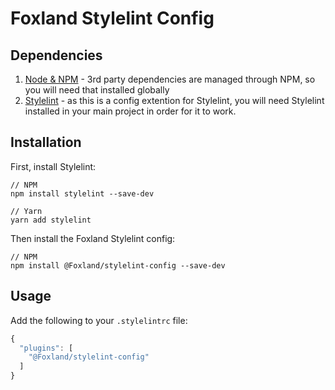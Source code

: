 # Foxland Stylelint Config

## Dependencies

1. [Node & NPM](https://www.npmjs.com/get-npm) - 3rd party dependencies are managed through NPM, so you will need that installed globally
2. [Stylelint](https://stylelint.io/) - as this is a config extention for Stylelint, you will need Stylelint installed in your main project in order for it to work.

## Installation

First, install Stylelint:
```
// NPM
npm install stylelint --save-dev

// Yarn
yarn add stylelint
```

Then install the Foxland Stylelint config:
```
// NPM
npm install @Foxland/stylelint-config --save-dev
```

## Usage

Add the following to your `.stylelintrc` file:

```js
{
  "plugins": [
    "@Foxland/stylelint-config"
  ]
}

```
